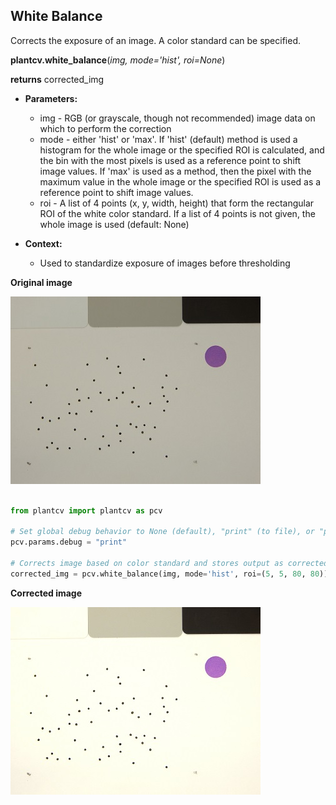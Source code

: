 ## White Balance

Corrects the exposure of an image. A color standard can be specified.

**plantcv.white_balance**(*img, mode='hist', roi=None*)

**returns** corrected_img

- **Parameters:**
    - img - RGB (or grayscale, though not recommended) image data on which to perform the correction
    - mode - either 'hist' or 'max'. If 'hist' (default) method is used a histogram for the whole image or the specified ROI is calculated, and the
    bin with the most pixels is used as a reference point to shift image values. If 'max' is used as a method, then the pixel with the maximum
    value in the whole image or the specified ROI is used as a reference point to shift image values.
    - roi - A list of 4 points (x, y, width, height) that form the rectangular ROI of the white color standard.
            If a list of 4 points is not given, the whole image is used (default: None)

- **Context:**
    - Used to standardize exposure of images before thresholding

**Original image**

![Screenshot](img/documentation_images/white_balance/original_image.jpg)

```python

from plantcv import plantcv as pcv

# Set global debug behavior to None (default), "print" (to file), or "plot" (Jupyter Notebooks or X11)
pcv.params.debug = "print"

# Corrects image based on color standard and stores output as corrected_img
corrected_img = pcv.white_balance(img, mode='hist', roi=(5, 5, 80, 80))
```


**Corrected image**

![Screenshot](img/documentation_images/white_balance/corrected_image.jpg)
